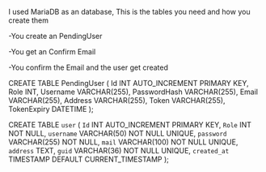 I used MariaDB as an database, This is the tables you need and how you create them

-You create an PendingUser 

-You get an Confirm Email

-You confirm the Email and the user get created

CREATE TABLE PendingUser (
    Id INT AUTO_INCREMENT PRIMARY KEY,
    Role INT,
    Username VARCHAR(255),
    PasswordHash VARCHAR(255),
    Email VARCHAR(255),
    Address VARCHAR(255),
    Token VARCHAR(255),
    TokenExpiry DATETIME
);

CREATE TABLE `user` (
    `Id` INT AUTO_INCREMENT PRIMARY KEY,
    `Role` INT NOT NULL,
    `username` VARCHAR(50) NOT NULL UNIQUE,
    `password` VARCHAR(255) NOT NULL,
    `mail` VARCHAR(100) NOT NULL UNIQUE,
    `address` TEXT,
    `guid` VARCHAR(36) NOT NULL UNIQUE,
    `created_at` TIMESTAMP DEFAULT CURRENT_TIMESTAMP
);

